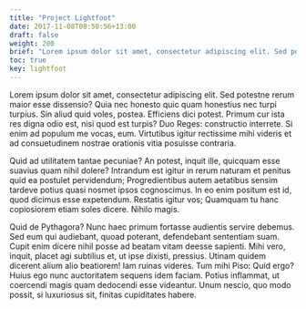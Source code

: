 ```yaml
---
title: "Project Lightfoot"
date: 2017-11-08T08:50:56+13:00
draft: false
weight: 200
brief: "Lorem ipsum dolor sit amet, consectetur adipiscing elit. Sed potestne rerum maior esse dissensio? Quia nec honesto quic quam honestius nec turpi turpius. Sin aliud quid voles, postea. Efficiens dici potest. Primum cur ista res digna odio est, nisi quod est turpis? Duo Reges: constructio interrete."
toc: true
key: lightfoot
---
```

Lorem ipsum dolor sit amet, consectetur adipiscing elit. Sed potestne rerum maior esse dissensio? Quia nec honesto quic quam honestius nec turpi turpius. Sin aliud quid voles, postea. Efficiens dici potest. Primum cur ista res digna odio est, nisi quod est turpis? Duo Reges: constructio interrete. Si enim ad populum me vocas, eum. Virtutibus igitur rectissime mihi videris et ad consuetudinem nostrae orationis vitia posuisse contraria.

Quid ad utilitatem tantae pecuniae? An potest, inquit ille, quicquam esse suavius quam nihil dolere? Intrandum est igitur in rerum naturam et penitus quid ea postulet pervidendum; Progredientibus autem aetatibus sensim tardeve potius quasi nosmet ipsos cognoscimus. In eo enim positum est id, quod dicimus esse expetendum. Restatis igitur vos; Quamquam tu hanc copiosiorem etiam soles dicere. Nihilo magis.

Quid de Pythagora? Nunc haec primum fortasse audientis servire debemus. Sed eum qui audiebant, quoad poterant, defendebant sententiam suam. Cupit enim dícere nihil posse ad beatam vitam deesse sapienti. Mihi vero, inquit, placet agi subtilius et, ut ipse dixisti, pressius. Utinam quidem dicerent alium alio beatiorem! Iam ruinas videres. Tum mihi Piso: Quid ergo? Huius ego nunc auctoritatem sequens idem faciam. Potius inflammat, ut coercendi magis quam dedocendi esse videantur. Unum nescio, quo modo possit, si luxuriosus sit, finitas cupiditates habere.